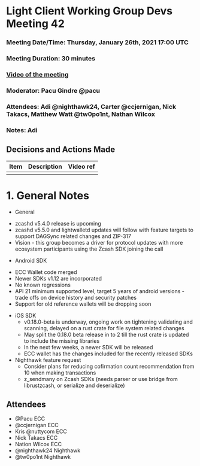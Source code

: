 # Light Client Working Group Devs Meeting 42
### Meeting Date/Time: Thursday, January 26th, 2021 17:00 UTC
### Meeting Duration: 30 minutes
### [Video of the meeting](not-recorded)
### Moderator: Pacu Gindre @pacu
### Attendees: Adi @nighthawk24, Carter @ccjernigan, Nick Takacs, Matthew Watt @tw0po1nt, Nathan Wilcox
### Notes: Adi

## Decisions and Actions Made
| Item | Description | Video ref |
| ------------- | ----------- | --------- |
| | ||


# 1. General Notes
* General
 - zcashd v5.4.0 release is upcoming
 - zcashd v5.5.0 and lightwalletd updates will follow with feature targets to support DAGSync related changes and ZIP-317
 - Vision - this group becomes a driver for protocol updates with more ecosystem participants using the Zcash SDK joining the call
 * Android SDK
  - ECC Wallet code merged
  - Newer SDKs v1.12 are incorporated
  - No known regressions
  - API 21 minimum supported level, target 5 years of android versions - trade offs on device history and security patches
  - Support for old reference wallets will be dropping soon
* iOS SDK
  - v0.18.0-beta is underway, ongoing work on tightening validating and scanning, delayed on a rust crate for file system related changes
  - May split the 0.18.0 beta release in to 2 till the rust crate is updated to include the missing libraries
  - In the next few weeks, a newer SDK will be released
  - ECC wallet has the changes included for the recently released SDKs
* Nighthawk feature request
  - Consider plans for reducing cofirmation count recommendation from 10 when making transactions
  - z_sendmany on Zcash SDKs (needs parser or use bridge from librustzcash, or serialize and deserialize)

## Attendees
* @Pacu ECC
* @ccjernigan ECC
* Kris @nuttycom ECC
* Nick Takacs ECC
* Nation Wilcox ECC
* @nighthawk24 Nighthawk
* @tw0po1nt Nighthawk